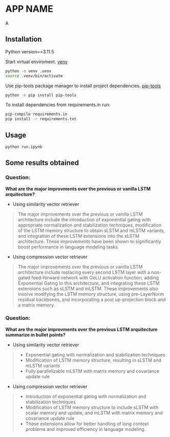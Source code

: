 
# APP NAME 

A

## Installation

Python version==3.11.5

Start virtual enviroment. [venv](https://docs.python.org/3/library/venv.html#venv-def)
```bash
python -m venv .venv
source .venv/bin/activate
```

Use pip-tools package manager to install project dependencies. [pip-tools](https://pip-tools.readthedocs.io/en/stable/)
```bash
python -m pip install pip-tools
```

To install dependencies from requirements.in run: 
```bash
pip-compile requirements.in
pip install -r requirements.txt

```

## Usage

```bash
python run.ipynb
```

## Some results obtained

### Question:
**What are the major improvments over the previous or vanilla LSTM arquitecture?**

- Using similarity vector retriever 
> The major improvements over the previous or vanilla LSTM architecture include the introduction of exponential gating with appropriate normalization and stabilization techniques, modification of the LSTM memory structure to obtain sLSTM and mLSTM variants, and integration of these LSTM extensions into the xLSTM architecture. These improvements have been shown to significantly boost performance in language modeling tasks.

- Using compression vector retriever 
> The major improvements over the previous or vanilla LSTM architecture include replacing every second LSTM layer with a non-gated feed-forward network with GeLU activation function, adding Exponential Gating to this architecture, and integrating these LSTM extensions such as sLSTM and mLSTM. These improvements also involve modifying the LSTM memory structure, using pre-LayerNorm residual backbones, and incorporating a post up-projection block and a matrix memory.

### Question:
**What are the major improvments over the previous LSTM arquitecture summarize in bullet points?**

- Using similarity vector retriever 
>- Exponential gating with normalization and stabilization techniques
>- Modification of LSTM memory structure, resulting in sLSTM and mLSTM variants
>- Fully parallelizable mLSTM with matrix memory and covariance update rule

- Using compression vector retriever 
>- Introduction of exponential gating with normalization and stabilization techniques
>- Modification of LSTM memory structure to include sLSTM with scalar memory and update, and mLSTM with matrix memory and covariance update rule
>- These extensions allow for better handling of long context problems and improved efficiency in language modeling.